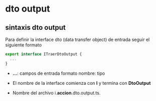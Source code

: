 # dto output

## sintaxis dto output

Para definir la interface dto (data transfer object) de entrada seguir el siguiente formato

```javascript
export interface ITraerDtoOutput {
  ...
}
```

- **...**: campos de entrada formato nombre: tipo

- El nombre de la interface comienza con **I** y termina con **DtoOutput**
- Nombre del archivo i.**accion**.dto.output.ts.
